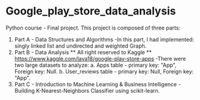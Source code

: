 # Google_play_store_data_analysis
Python course  - Final project.
This project is composed of three parts:
  1. Part A - Data Structures and Algorithms
      -In this part, I had implemented: singly linked list and undirected and weighted Graph.
  2. Part B - Data Analysis
	** All right reserved to Kaggle **
	https://www.kaggle.com/lava18/google-play-store-apps
      -There were  two  large datasets to analyze:
		a. Apps table - primary key: "App",  Foreign key: Null.
		b. User_reviews table - primary key: Null,  Foreign key: "App".
  3. Part C - Introduction to Machine Learning & Business Intelligence
	-Building K-Nearest-Neighbors  Classifier using scikit-learn.
